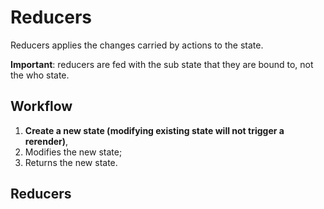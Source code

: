 # Reducers

Reducers applies the changes carried by actions to the state.

**Important**: reducers are fed with the sub state that they are bound to, not the who state.

## Workflow

1. **Create a new state (modifying existing state will not trigger a rerender)**, 
2. Modifies the new state;
3. Returns the new state.

## Reducers